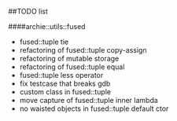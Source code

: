 ##TODO list

####archie::utils::fused

* fused::tuple tie
* refactoring of fused::tuple copy-assign
* refactoring of mutable storage
* refactoring of fused::tuple equal
* fused::tuple less operator
* fix testcase that breaks gdb
* custom class in fused::tuple
* move capture of fused::tuple inner lambda
* no waisted objects in fused::tuple default ctor
